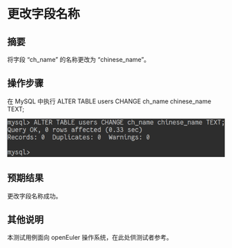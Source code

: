 # 更改字段名称

## 摘要

将字段 “ch_name” 的名称更改为 “chinese_name”。

## 操作步骤

在 MySQL 中执行 ALTER TABLE users CHANGE ch_name chinese_name TEXT;

![更改字段名称](./img/更改字段名称.png)

## 预期结果

更改字段名称成功。

## 其他说明

本测试用例面向 openEuler 操作系统，在此处供测试者参考。

